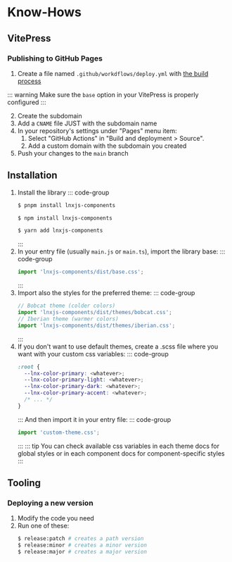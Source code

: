 # Know-Hows

## VitePress
### Publishing to GitHub Pages
1. Create a file named `.github/workdflows/deploy.yml` with [the build process](https://vitepress.dev/guide/deploy#github-pages)

::: warning
Make sure the `base` option in your VitePress is properly configured
:::

2. Create the subdomain
3. Add a `CNAME` file JUST with the subdomain name
4. In your repository's settings under "Pages" menu item:
   1. Select "GitHub Actions" in "Build and deployment > Source".
   2. Add a custom domain with the subdomain you created
5. Push your changes to the `main` branch

## Installation
1. Install the library
   ::: code-group
   ```bash [pnpm]
   $ pnpm install lnxjs-components
   ```
   ```bash [npm]
   $ npm install lnxjs-components
   ```
   ```bash [yarn]
   $ yarn add lnxjs-components
   ```
   :::
2. In your entry file (usually `main.js` or `main.ts`), import the library base:
   ::: code-group
   ```ts [./main.ts]
   import 'lnxjs-components/dist/base.css';
   ```
   :::
3. Import also the styles for the preferred theme:
   ::: code-group
   ```ts [./main.ts]
   // Bobcat theme (colder colors)
   import 'lnxjs-components/dist/themes/bobcat.css';
   // Iberian theme (warmer colors)
   import 'lnxjs-components/dist/themes/iberian.css';
   ```
   :::
4. If you don't want to use default themes, create a .scss file where you want with your custom css variables:
   ::: code-group
   ```scss [custom-theme.scss]
   :root {
     --lnx-color-primary: <whatever>;
     --lnx-color-primary-light: <whatever>;
     --lnx-color-primary-dark: <whatever>;
     --lnx-color-primary-accent: <whatever>;
     /* ... */
   }
   ```
   ::: 
   And then import it in your entry file:
   ::: code-group
   ```ts [./main.ts]
   import 'custom-theme.css';
   ```
   :::
   ::: tip
   You can check available css variables in each theme docs for global styles or in each component docs for component-specific styles 
   :::

## Tooling
### Deploying a new version
1. Modify the code you need
2. Run one of these:
   ```bash
   $ release:patch # creates a path version 
   $ release:minor # creates a minor version
   $ release:major # creates a major version
   ```